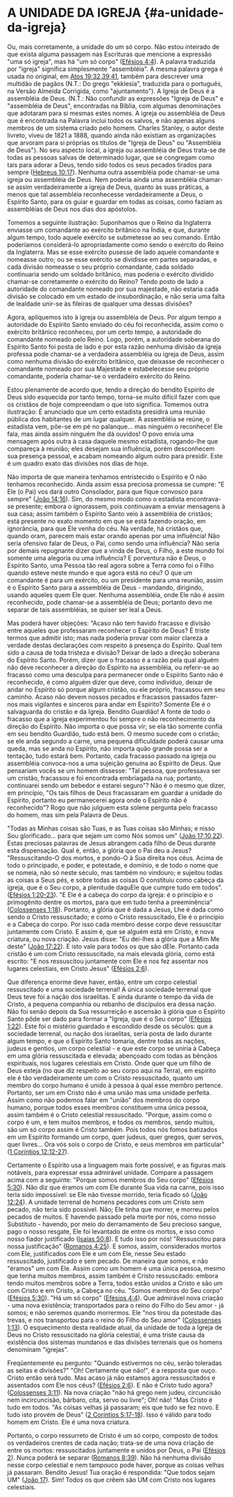# A UNIDADE DA IGREJA {#a-unidade-da-igreja}

Ou, mais corretamente, a unidade do um só corpo. Não estou inteirado de que exista alguma passagem nas Escrituras que mencione a expressão &quot;uma só igreja&quot;, mas há &quot;um só corpo&quot; ([Efésios 4:4](http://bibliaonline.com.br/acf/ef/4/4)). A palavra traduzida por &quot;igreja&quot; significa simplesmente &quot;assembléia&quot;. A mesma palavra grega é usada no original, em [Atos 19:32,39,41](http://bibliaonline.com.br/acf/atos/19/32,39,41), também para descrever uma multidão de pagãos (N.T.: Do grego &quot;ekklesia&quot;, traduzida para o português, na Versão Almeida Corrigida, como &quot;ajuntamento&quot;). A Igreja de Deus é a assembléia de Deus. (N.T.: Não confundir as expressões &quot;Igreja de Deus&quot; e &quot;assembléia de Deus&quot;, encontradas na Bíblia, com algumas denominações que adotaram para si mesmas estes nomes. A igreja ou assembléia de Deus que é encontrada na Palavra inclui todos os salvos, e não apenas alguns membros de um sistema criado pelo homem. Charles Stanley, o autor deste livreto, viveu de 1821 a 1888, quando ainda não existiam as organizações que arvoram para si próprias os títulos de &quot;Igreja de Deus&quot; ou &quot;Assembléia de Deus&quot;). No seu aspecto local, a igreja ou assembléia de Deus trata-se de todas as pessoas salvas de determinado lugar, que se congregam como tais para adorar a Deus, tendo sido todos os seus pecados tirados para sempre ([Hebreus 10:17](http://bibliaonline.com.br/acf/hb/10/17)). Nenhuma outra assembléia pode chamar-se uma igreja ou assembléia de Deus. Nem poderia ainda uma assembléia chamar-se assim verdadeiramente a igreja de Deus, quanto às suas práticas, a menos que tal assembléia reconhecesse verdadeiramente a Deus, o Espírito Santo, para os guiar e guardar em todas as coisas, como faziam as assembléias de Deus nos dias dos apóstolos.

Tomemos a seguinte ilustração: Suponhamos que o Reino da Inglaterra enviasse um comandante ao exército britânico na Índia, e que, durante algum tempo, todo aquele exército se submetesse ao seu comando. Então poderíamos considerá-lo apropriadamente como sendo o exército do Reino da Inglaterra. Mas se esse exército pusesse de lado aquele comandante e nomeasse outro; ou se esse exército se dividisse em partes separadas, e cada divisão nomeasse o seu próprio comandante, cada soldado continuaria sendo um soldado britânico, mas poderia o exército dividido chamar-se corretamente o exército do Reino? Tendo posto de lado a autoridade do comandante nomeado por sua majestade, não estaria cada divisão se colocado em um estado de insubordinação, e não seria uma falta de lealdade unir-se às fileiras de qualquer uma dessas divisões?

Agora, apliquemos isto à igreja ou assembléia de Deus. Por algum tempo a autoridade do Espírito Santo enviado do céu foi reconhecida, assim como o exército britânico reconheceu, por um certo tempo, a autoridade do comandante nomeado pelo Reino. Logo, porém, a autoridade soberana do Espírito Santo foi posta de lado e por esta razão nenhuma divisão da igreja professa pode chamar-se a verdadeira assembléia ou igreja de Deus, assim como nenhuma divisão do exército britânico, que deixasse de reconhecer o comandante nomeado por sua Majestade e estabelecesse seu próprio comandante, poderia chamar-se o verdadeiro exército do Reino.

Estou plenamente de acordo que, tendo a direção do bendito Espírito de Deus sido esquecida por tanto tempo, torna-se muito difícil fazer com que os cristãos de hoje compreendam o que isto significa. Tomemos outra ilustração: É anunciado que um certo estadista presidirá uma reunião pública dos habitantes de um lugar qualquer. A assembléia se reúne, o estadista vem, põe-se em pé no palanque... mas ninguém o reconhece! Ele fala, mas ainda assim ninguém lhe dá ouvidos! O povo envia uma mensagem após outra à casa daquele mesmo estadista, rogando-lhe que compareça à reunião; eles desejam sua influência, porém desconhecem sua presença pessoal, e acabam nomeando algum outro para presidir. Este é um quadro exato das divisões nos dias de hoje.

Não importa de que maneira tenhamos entristecido o Espírito e O não tenhamos reconhecido. Ainda assim essa preciosa promessa se cumpre: &quot;E Ele (o Pai) vos dará outro Consolador, para que fique convosco para sempre&quot; ([João 14:16](http://bibliaonline.com.br/acf/jo/14/16)). Sim, do mesmo modo como o estadista encontrava-se presente; embora o ignorassem, pois continuavam a enviar mensagens à sua casa; assim também o Espírito Santo veio à assembléia de cristãos; está presente no exato momento em que se está fazendo oração, em ignorância, para que Ele venha do céu. Na verdade, há cristãos que, quando oram, parecem mais estar orando apenas por uma influência! Não seria ofensivo falar de Deus, o Pai, como sendo uma influência? Não seria por demais repugnante dizer que a vinda de Deus, o Filho, a este mundo foi somente uma alegoria ou uma influência? E porventura não é Deus, o Espírito Santo, uma Pessoa tão real agora sobre a Terra como foi o Filho quando esteve neste mundo e que agora está no céu? O que um comandante é para um exército, ou um presidente para uma reunião, assim é o Espírito Santo para a assembléia de Deus - mandando, dirigindo, usando aqueles quem Ele quer. Nenhuma assembléia, onde Ele não é assim reconhecido, pode chamar-se a assembléia de Deus; portanto devo me separar de tais assembléias, se quiser ser leal a Deus.

Mas poderá haver objeções: &quot;Acaso não tem havido fracasso e divisão entre aqueles que professaram reconhecer o Espírito de Deus? É triste termos que admitir isto; mas nada poderia provar com maior clareza a verdade destas declarações com respeito à presença do Espírito. Qual tem sido a causa de toda tristeza e divisão? Deixar de lado a direção soberana do Espírito Santo. Porém, dizer que o fracasso é a razão pela qual alguém não deve reconhecer a direção do Espírito na assembléia, ou referir-se ao fracasso como uma desculpa para permanecer onde o Espírito Santo não é reconhecido, é como alguém dizer que deve, como indivíduo, deixar de andar no Espírito só porque algum cristão, ou ele próprio, fracassou em seu caminho. Acaso não devem nossos pecados e fracassos passados fazer-nos mais vigilantes e sinceros para andar em Espírito? Somente Ele é o salvaguarda do cristão e da Igreja. Bendito Guardião! A fonte de todo o fracasso que a igreja experimentou foi sempre o não reconhecimento da direção do Espírito. Não importa o que possa vir; se ela tão somente confia em seu bendito Guardião, tudo está bem. O mesmo sucede com o cristão; se ele anda segundo a carne, uma pequena dificuldade poderá causar uma queda, mas se anda no Espírito, não importa quão grande possa ser a tentação, tudo estará bem. Portanto, cada fracasso passado na igreja ou assembléia convoca-nos a uma sujeição genuína ao Espírito de Deus. Que pensariam vocês se um homem dissesse: &quot;Tal pessoa, que professava ser um cristão, fracassou e foi encontrada embriagada na rua; portanto, continuarei sendo um bebedor e estarei seguro&quot;? Não é o mesmo que dizer, em princípio, &quot;Os tais filhos de Deus fracassaram em guardar a unidade do Espírito, portanto eu permanecerei agora onde o Espírito não é reconhecido&quot;? Rogo que não julguem esta solene pergunta pelo fracasso do homem, mas sim pela Palavra de Deus.

&quot;Todas as Minhas coisas são Tuas, e as Tuas coisas são Minhas; e nisso Sou glorificado... para que sejam um como Nós somos um&quot; ([João 17:10,22](http://bibliaonline.com.br/acf/jo/17/10,22)). Estas preciosas palavras de Jesus abrangem cada filho de Deus durante esta dispensação. Qual é, então, a glória que o Pai deu a Jesus? &quot;Ressuscitando-O dos mortos, e pondo-O à Sua direita nos céus. Acima de todo o principado, e poder, e potestade, e domínio, e de todo o nome que se nomeia, não só neste século, mas também no vindouro; e sujeitou todas as coisas a Seus pés, e sobre todas as coisas O constituiu como cabeça da igreja, que é o Seu corpo, a plenitude daquEle que cumpre tudo em todos&quot;. ([Efésios 1:20-23](http://bibliaonline.com.br/acf/ef/1/20-23)). &quot;E Ele é a cabeça do corpo da igreja: é o princípio e o primogênito dentre os mortos, para que em tudo tenha a preeminência&quot; ([Colossenses 1:18](http://bibliaonline.com.br/acf/cl/1/18)). Portanto, a glória que é dada a Jesus, Lhe é dada como sendo o Cristo ressuscitado; e como o Cristo ressuscitado, Ele é o princípio e a Cabeça do corpo. Por isso cada membro desse corpo deve ressuscitar juntamente com Cristo. E assim é, que se alguém está em Cristo, é nova criatura, ou nova criação. Jesus disse: &quot;Eu dei-lhes a glória que a Mim Me deste&quot; ([João 17:22](http://bibliaonline.com.br/acf/jo/17/22)). E isto vale para todos os que são dEle. Portanto cada cristão é um com Cristo ressuscitado, na mais elevada glória, como está escrito: &quot;E nos ressuscitou juntamente com Ele e nos fez assentar nos lugares celestiais, em Cristo Jesus&quot; ([Efésios 2:6](http://bibliaonline.com.br/acf/ef/2/6)).

Que diferença enorme deve haver, então, entre um corpo celestial ressuscitado e uma sociedade terrenal! A única sociedade terrenal que Deus teve foi a nação dos israelitas. E ainda durante o tempo da vida de Cristo, a pequena companhia ou rebanho de discípulos era dessa nação. Não foi senão depois da Sua ressurreição e ascensão à glória que o Espírito Santo pôde ser dado para formar a &quot;Igreja, que é o Seu corpo&quot; ([Efésios 1:22](http://bibliaonline.com.br/acf/ef/1/22)). Este foi o mistério guardado e escondido desde os séculos: que a sociedade terrenal, ou nação dos israelitas, seria posta de lado durante algum tempo, e que o Espírito Santo tomaria, dentre todas as nações, judeus e gentios, um corpo celestial - e que este corpo se uniria à Cabeça em uma glória ressuscitada e elevada; abençoado com todas as bênçãos espirituais, nos lugares celestiais em Cristo. Onde quer que um filho de Deus esteja (no que diz respeito ao seu corpo aqui na Terra), em espírito ele é tão verdadeiramente um com o Cristo ressuscitado, quanto um membro do corpo humano é unido à pessoa à qual esse membro pertence. Portanto, ser um em Cristo não é uma união mas uma unidade perfeita. Assim como não podemos falar em &quot;união&quot; dos membros do corpo humano, porque todos esses membros constituem uma única pessoa, assim também é o Cristo celestial ressuscitado. &quot;Porque, assim como o corpo é um, e tem muitos membros, e todos os membros, sendo muitos, são um só corpo assim é Cristo também. Pois todos nós fomos batizados em um Espírito formando um corpo, quer judeus, quer gregos, quer servos, quer livres... Ora vós sois o corpo de Cristo, e seus membros em particular&quot; ([1 Coríntios 12:12-27](http://bibliaonline.com.br/acf/1co/12/12-27)).

Certamente o Espírito usa a linguagem mais forte possível, e as figuras mais notáveis, para expressar essa admirável unidade. Compare a passagem acima com a seguinte: &quot;Porque somos membros do Seu corpo&quot; ([Efésios 5:30](http://bibliaonline.com.br/acf/ef/5/30)). Não diz que éramos um com Ele durante Sua vida na carne, pois isso teria sido impossível: se Ele não tivesse morrido, teria ficado só ([João 12:24](http://bibliaonline.com.br/acf/jo/12/24)). A unidade terrenal de homens pecadores com um Cristo sem pecado, não teria sido possível. Não; Ele tinha que morrer, e morreu pelos pecados de muitos. E havendo passado pela morte por nós, como nosso Substituto - havendo, por meio do derramamento de Seu precioso sangue, pago o nosso resgate, Ele foi levantado de entre os mortos, e isso como nosso fiador justificado ([Isaías 50:8](http://bibliaonline.com.br/acf/is/50/8)). E tudo isso por nós! &quot;Ressuscitou para nossa justificação&quot; ([Romanos 4:25](http://bibliaonline.com.br/acf/rm/4/25)). E somos, assim, considerados mortos com Ele, justificados com Ele e um com Ele, nesse Seu estado ressuscitado, justificado e sem pecado. De maneira que somos, e não &quot;éramos&quot; um com Ele. Assim como um homem é uma única pessoa, mesmo que tenha muitos membros, assim também é Cristo ressuscitado: embora tendo muitos membros sobre a Terra, todos estão unidos a Cristo e são um com Cristo e em Cristo, a Cabeça no céu. &quot;Somos membros do Seu corpo&quot; ([Efésios 5:30](http://bibliaonline.com.br/acf/ef/5/30)). &quot;Há um só corpo&quot; ([Efésios 4:4](http://bibliaonline.com.br/acf/ef/4/4)). Que admirável nova criação - uma nova existência; transportados para o reino do Filho do Seu amor - já somos; e não seremos quando morrermos. Ele &quot;nos tirou da potestade das trevas, e nos transportou para o reino do Filho do Seu amor&quot; ([Colossenses 1:13](http://bibliaonline.com.br/acf/cl/1/13)). O esquecimento desta realidade atual, da unidade de toda a Igreja de Deus no Cristo ressuscitado na glória celestial, é uma triste causa da existência dos sistemas mundanos e das divisões terrenais que os homens denominam &quot;igrejas&quot;.

Freqüentemente eu pergunto: &quot;Quando estivermos no céu, serão toleradas as seitas e divisões?&quot; &quot;Oh! Certamente que não!&quot;, é a resposta que ouço. Cristo então será tudo. Mas acaso já não estamos agora ressuscitados e assentados com Ele nos céus? ([Efésios 2:6](http://bibliaonline.com.br/acf/ef/2/6)). E não é Cristo tudo agora? ([Colossenses 3:11](http://bibliaonline.com.br/acf/cl/3/11)). Na nova criação &quot;não há grego nem judeu, circuncisão nem incircuncisão, bárbaro, cita, servo ou livre&quot;; Oh! não! &quot;Mas Cristo é tudo em todos. &quot;As coisas velhas já passaram; eis que tudo se fez novo. E tudo isto provém de Deus&quot; ([2 Coríntios 5:17-18](http://bibliaonline.com.br/acf/2co/5/17-18)). Isso é válido para todo homem em Cristo. Ele é uma nova criatura.

Portanto, o corpo ressurreto de Cristo é um só corpo, composto de todos os verdadeiros crentes de cada nação; trata-se de uma nova criação de entre os mortos: ressuscitados juntamente e unidos por Deus, o Pai ([Efésios 2](http://bibliaonline.com.br/acf/ef/2)). Nunca poderá se separar ([Romanos 8:39](http://bibliaonline.com.br/acf/rm/8/39)). Não há nenhuma divisão nesse corpo celestial e nem tampouco pode haver, porque as coisas velhas já passaram. Bendito Jesus! Tua oração é respondida: &quot;Que todos sejam UM&quot; ([João 17](http://bibliaonline.com.br/acf/jo/17)). Sim! Todos os que crêem são UM com Cristo nos lugares celestiais.